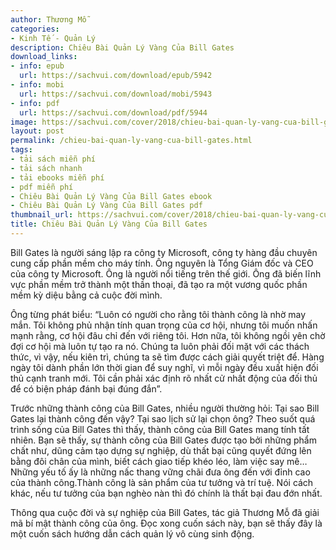 ```yaml
---
author: Thương Mỗ
categories:
- Kinh Tế - Quản Lý
description: Chiêu Bài Quản Lý Vàng Của Bill Gates
download_links:
- info: epub
  url: https://sachvui.com/download/epub/5942
- info: mobi
  url: https://sachvui.com/download/mobi/5943
- info: pdf
  url: https://sachvui.com/download/pdf/5944
image: https://sachvui.com/cover/2018/chieu-bai-quan-ly-vang-cua-bill-gates.jpg
layout: post
permalink: /chieu-bai-quan-ly-vang-cua-bill-gates.html
tags:
- tải sách miễn phí
- tải sách nhanh
- tải ebooks miễn phí
- pdf miễn phí
- Chiêu Bài Quản Lý Vàng Của Bill Gates ebook
- Chiêu Bài Quản Lý Vàng Của Bill Gates pdf
thumbnail_url: https://sachvui.com/cover/2018/chieu-bai-quan-ly-vang-cua-bill-gates.jpg
title: Chiêu Bài Quản Lý Vàng Của Bill Gates
---
```


 <div class="item-desc text-justify"> <p>Bill Gates là người sáng lập ra công ty Microsoft, công ty hàng đầu chuyên cung cấp phần mềm cho máy tính. Ông nguyên là Tổng Giám đốc và CEO của công ty Microsoft. Ông là người nổi tiếng trên thế giới. Ông đã biến lĩnh vực phần mềm trở thành một thần thoại, đã tạo ra một vương quốc phần mềm kỳ diệu bằng cả cuộc đời mình.</p><p>Ông từng phát biểu: “Luôn có người cho rằng tôi thành công là nhờ may mắn. Tôi không phủ nhận tính quan trọng của cơ hội, nhưng tôi muốn nhấn mạnh rằng, cơ hội đâu chỉ đến với riêng tôi. Hơn nữa, tôi không ngồi yên chờ đợi cơ hội mà luôn tự tạo ra nó. Chúng ta luôn phải đối mặt với các thách thức, vì vậy, nếu kiên trì, chúng ta sẽ tìm được cách giải quyết triệt để. Hàng ngày tôi dành phần lớn thời gian để suy nghĩ, vì mỗi ngày đều xuất hiện đối thủ cạnh tranh mới. Tôi cần phải xác định rõ nhất cử nhất động của đối thủ để có biện pháp đánh bại đúng đắn”.</p><p>Trước những thành công của Bill Gates, nhiều người thường hỏi: Tại sao Bill Gates lại thành công đến vậy? Tại sao lịch sử lại chọn ông? Theo suốt quá trình sống của Bill Gates thì thấy, thành công của Bill Gates mang tính tất nhiên. Bạn sẽ thấy, sự thành công của Bill Gates được tạo bởi những phẩm chất như, dũng cảm tạo dựng sự nghiệp, dù thất bại cũng quyết đứng lên bằng đôi chân của mình, biết cách giao tiếp khéo léo, làm việc say mê… Những yếu tố ấy là những nấc thang vững chãi đưa ông đến với đỉnh cao của thành công.Thành công là sản phẩm của tư tưởng và trí tuệ. Nói cách khác, nếu tư tưởng của bạn nghèo nàn thì đó chính là thất bại đau đớn nhất.</p><p>Thông qua cuộc đời và sự nghiệp của Bill Gates, tác giả Thương Mỗ đã giải mã bí mật thành công của ông. Đọc xong cuốn sách này, bạn sẽ thấy đây là một cuốn sách hướng dẫn cách quản lý vô cùng sinh động.</p> </div>